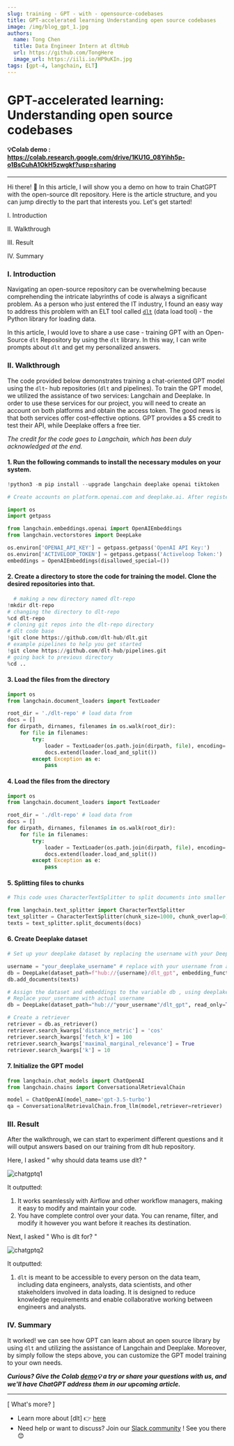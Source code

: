 ```yaml
---
slug: training - GPT - with - opensource-codebases
title: GPT-accelerated learning Understanding open source codebases
image: /img/blog_gpt_1.jpg
authors:
  name: Tong Chen
  title: Data Engineer Intern at dltHub
  url: https://github.com/TongHere
  image_url: https://iili.io/HP9uKIn.jpg
tags: [gpt-4, langchain, ELT]
---
```




# GPT-accelerated learning: Understanding open source codebases


#### 💡Colab demo : https://colab.research.google.com/drive/1KU1G_08Yihh5p-o1BsCuhA1OkH5zwgkf?usp=sharing
---

Hi there! 👋
In this article, I will show you a demo on how to train ChatGPT with the open-source dlt repository. Here is the article structure, and you can jump directly to the part that interests you. Let's get started!


I. 
Introduction

II. Walkthrough
                                                                
III.                                                             Result                                                           
                                                      
IV. Summary          

### I. Introduction
Navigating an open-source repository can be overwhelming because comprehending the intricate labyrinths of code is always a significant problem. As a person who just entered the IT industry, I found an easy way to address this problem with an ELT tool called [`dlt`](https://dlthub.com/docs/intro) (data load tool) - the Python library for loading data.

In this article, I would love to share a use case - training GPT with an Open-Source `dlt` Repository by using the `dlt` library. In this way, I can write prompts about `dlt` and get my personalized answers.

### II. Walkthrough

The code provided below demonstrates training a chat-oriented GPT model using the `dlt`- hub repositories (`dlt` and pipelines). To train the GPT model, we utilized the assistance of two services: Langchain and Deeplake. In order to use these services for our project, you will need to create an account on both platforms and obtain the access token. The good news is that both services offer cost-effective options. GPT provides a $5 credit to test their API, while Deeplake offers a free tier. 

*The credit for the code goes to Langchain, which has been duly acknowledged at the end.*


 #### 1. Run the following commands to install the necessary modules on your system.



```python
!python3 -m pip install --upgrade langchain deeplake openai tiktoken

# Create accounts on platform.openai.com and deeplake.ai. After registering, retrieve the access tokens for both platforms and securely store them for use in the next step. Enter the access tokens grabbed in the last step and enter them when prompted

import os
import getpass

from langchain.embeddings.openai import OpenAIEmbeddings
from langchain.vectorstores import DeepLake

os.environ['OPENAI_API_KEY'] = getpass.getpass('OpenAI API Key:')
os.environ['ACTIVELOOP_TOKEN'] = getpass.getpass('Activeloop Token:')
embeddings = OpenAIEmbeddings(disallowed_special=())
```

#### 2. Create a directory to store the code for training the model. Clone the desired repositories into that.

```python
  # making a new directory named dlt-repo
!mkdir dlt-repo
# changing the directory to dlt-repo 
%cd dlt-repo 
# cloning git repos into the dlt-repo directory
# dlt code base
!git clone https://github.com/dlt-hub/dlt.git
# example pipelines to help you get started
!git clone https://github.com/dlt-hub/pipelines.git
# going back to previous directory
%cd .. 
```

#### 3. Load the files from the directory 
```python 
import os
from langchain.document_loaders import TextLoader

root_dir = './dlt-repo' # load data from 
docs = []
for dirpath, dirnames, filenames in os.walk(root_dir):
    for file in filenames:
        try: 
            loader = TextLoader(os.path.join(dirpath, file), encoding='utf-8')
            docs.extend(loader.load_and_split())
        except Exception as e: 
            pass
```
#### 4. Load the files from the directory  
```python   
import os
from langchain.document_loaders import TextLoader

root_dir = './dlt-repo' # load data from 
docs = []
for dirpath, dirnames, filenames in os.walk(root_dir):
    for file in filenames:
        try: 
            loader = TextLoader(os.path.join(dirpath, file), encoding='utf-8')
            docs.extend(loader.load_and_split())
        except Exception as e: 
            pass
```

#### 5. Splitting files to chunks  
```python 
# This code uses CharacterTextSplitter to split documents into smaller chunksbased on character count and store the resulting chunks in the texts variable.

from langchain.text_splitter import CharacterTextSplitter
text_splitter = CharacterTextSplitter(chunk_size=1000, chunk_overlap=0)
texts = text_splitter.split_documents(docs)
```
#### 6. Create Deeplake dataset  
```python 
# Set up your deeplake dataset by replacing the username with your Deeplake account and setting the dataset name. For example if the deeplakes username is “your_name” and the dataset is “dlt-hub-dataset” 

username = "your_deeplake_username" # replace with your username from app.activeloop.ai
db = DeepLake(dataset_path=f"hub://{username}/dlt_gpt", embedding_function=embeddings, public=True) #dataset would be publicly available
db.add_documents(texts) 

# Assign the dataset and embeddings to the variable db , using deeplake dataset.
# Replace your_username with actual username
db = DeepLake(dataset_path="hub://"your_username"/dlt_gpt", read_only=True, embedding_function=embeddings)

# Create a retriever
retriever = db.as_retriever()
retriever.search_kwargs['distance_metric'] = 'cos'
retriever.search_kwargs['fetch_k'] = 100
retriever.search_kwargs['maximal_marginal_relevance'] = True
retriever.search_kwargs['k'] = 10
```
#### 7. Initialize the GPT model 
```python 
from langchain.chat_models import ChatOpenAI
from langchain.chains import ConversationalRetrievalChain

model = ChatOpenAI(model_name='gpt-3.5-turbo') 
qa = ConversationalRetrievalChain.from_llm(model,retriever=retriever)
```
### III.                                                             Result   
After the walkthrough, we can start to experiment different questions and it will output answers based on our training from dlt hub repository. 
 
Here, I asked " why should data teams use dlt? " 

![chatgptq1](\img\chatgptQ1.png)  

It outputted:

1. It works seamlessly with Airflow and other workflow managers, making it easy to modify and maintain your code.
2. You have complete control over your data. You can rename, filter, and modify it however you want before it reaches its destination.


Next, I asked " Who is dlt for? "  

![chatgptq2](\img\chatgptQ2..png)  

It outputted:
1. `dlt` is meant to be accessible to every person on the data team, including data engineers, analysts, data scientists, and other stakeholders involved in data loading. It is designed to reduce knowledge requirements and enable collaborative working between engineers and analysts.

### IV. Summary  
 
It worked! we can see how GPT can learn about an open source library by using `dlt` and utilizing the assistance of Langchain and Deeplake. Moreover, by simply follow the steps above, you can customize the GPT model training to your own needs.

***Curious? Give the Colab [demo](https://colab.research.google.com/drive/1KU1G_08Yihh5p-o1BsCuhA1OkH5zwgkf?usp=sharing)💡 a try or share your questions with us, and we'll have ChatGPT address them in our upcoming article.***

*** 
[ What's more? ]
- Learn more about [dlt] 👉 [here](https://dlthub.com/docs/intro) 
- Need help or want to discuss? Join our [Slack community](https://dlthub-community.slack.com/ssb/redirect) ! See you there 😊

